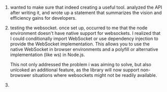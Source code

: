 1. wanted to make sure that indeed creating a useful tool. analyzed the API after writing it, and wrote up a statement that summarizes the vision and efficiency gains for developers.

2. testing the websocket. once set up, occurred to me that the node environment doesn't have native support for websockets. I realized that I could conditionally import WebSocket or use dependency injection to provide the WebSocket implementation. This allows you to use the native WebSocket in browser environments and a polyfill or alternative implementation (like ws) in Node.js.

   This not only addressed the problem i was aiming to solve, but also unlcoked an additional feature, as the library will now support non-browswer situations where websockets might not be readily available.

3.
